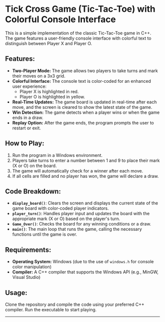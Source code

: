 # Tick Cross Game (Tic-Tac-Toe) with Colorful Console Interface

This is a simple implementation of the classic Tic-Tac-Toe game in C++. The game features a user-friendly console interface with colorful text to distinguish between Player X and Player O.

## Features:
- **Two-Player Mode:** The game allows two players to take turns and mark their moves on a 3x3 grid.
- **Colorful Interface:** The console text is color-coded for an enhanced user experience:
  - Player X is highlighted in red.
  - Player O is highlighted in yellow.
- **Real-Time Updates:** The game board is updated in real-time after each move, and the screen is cleared to show the latest state of the game.
- **Win Detection:** The game detects when a player wins or when the game ends in a draw.
- **Replay Option:** After the game ends, the program prompts the user to restart or exit.

## How to Play:
1. Run the program in a Windows environment.
2. Players take turns to enter a number between 1 and 9 to place their mark (X or O) on the board.
3. The game will automatically check for a winner after each move.
4. If all cells are filled and no player has won, the game will declare a draw.

## Code Breakdown:
- **`display_board()`**: Clears the screen and displays the current state of the game board with color-coded player indicators.
- **`player_turn()`**: Handles player input and updates the board with the appropriate mark (X or O) based on the player's turn.
- **`Game_Over()`**: Checks the board for any winning conditions or a draw.
- **`main()`**: The main loop that runs the game, calling the necessary functions until the game is over.

## Requirements:
- **Operating System:** Windows (due to the use of `windows.h` for console color manipulation)
- **Compiler:** A C++ compiler that supports the Windows API (e.g., MinGW, Visual Studio)

## Usage:
Clone the repository and compile the code using your preferred C++ compiler. Run the executable to start playing.

---
